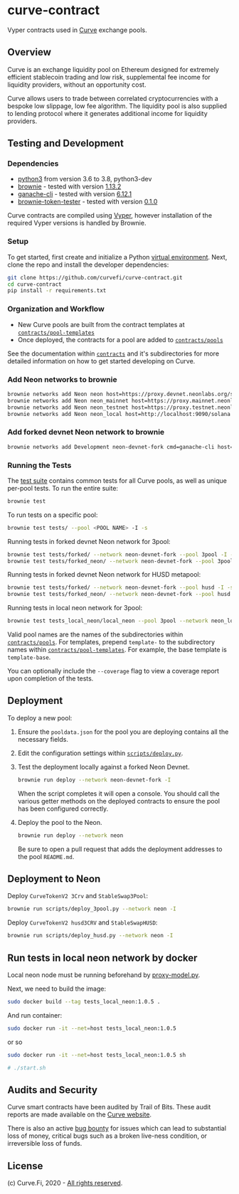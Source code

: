 # curve-contract

Vyper contracts used in [Curve](https://www.curve.fi/) exchange pools.

## Overview

Curve is an exchange liquidity pool on Ethereum designed for extremely efficient stablecoin trading and low risk, supplemental fee income for liquidity providers, without an opportunity cost.

Curve allows users to trade between correlated cryptocurrencies with a bespoke low slippage, low fee algorithm. The liquidity pool is also supplied to lending protocol where it generates additional income for liquidity providers.

## Testing and Development

### Dependencies

* [python3](https://www.python.org/downloads/release/python-368/) from version 3.6 to 3.8, python3-dev
* [brownie](https://github.com/iamdefinitelyahuman/brownie) - tested with version [1.13.2](https://github.com/eth-brownie/brownie/releases/tag/v1.13.2)
* [ganache-cli](https://github.com/trufflesuite/ganache-cli) - tested with version [6.12.1](https://github.com/trufflesuite/ganache-cli/releases/tag/v6.12.1)
* [brownie-token-tester](https://github.com/iamdefinitelyahuman/brownie-token-tester) - tested with version [0.1.0](https://github.com/iamdefinitelyahuman/brownie-token-tester/releases/tag/v0.1.0)

Curve contracts are compiled using [Vyper](https://github.com/vyperlang/vyper), however installation of the required Vyper versions is handled by Brownie.

### Setup

To get started, first create and initialize a Python [virtual environment](https://docs.python.org/3/library/venv.html). Next, clone the repo and install the developer dependencies:

```bash
git clone https://github.com/curvefi/curve-contract.git
cd curve-contract
pip install -r requirements.txt
```

### Organization and Workflow

* New Curve pools are built from the contract templates at [`contracts/pool-templates`](contracts/pool-templates)
* Once deployed, the contracts for a pool are added to [`contracts/pools`](contracts/pools)

See the documentation within [`contracts`](contracts) and it's subdirectories for more detailed information on how to get started developing on Curve.

### Add Neon networks to brownie

```bash
brownie networks add Neon neon host=https://proxy.devnet.neonlabs.org/solana chainid=245022926 explorer=https://neonscan.org timeout=120
brownie networks add Neon neon_mainnet host=https://proxy.mainnet.neonlabs.org/solana chainid=245022934 explorer=https://neonscan.org timeout=120
brownie networks add Neon neon_testnet host=https://proxy.testnet.neonlabs.org/solana chainid=245022940 explorer=https://neonscan.org timeout=120
brownie networks add Neon neon_local host=http://localhost:9090/solana chainid=111 explorer=https://neonscan.org timeout=120
```

### Add forked devnet Neon network to brownie

```bash
brownie networks add Development neon-devnet-fork cmd=ganache-cli host=http://127.0.0.1 fork=neon port=8545 evm_version=istanbul accounts=10 timeout=120
```

### Running the Tests

The [test suite](tests) contains common tests for all Curve pools, as well as unique per-pool tests. To run the entire suite:

```bash
brownie test
```

To run tests on a specific pool:

```bash
brownie test tests/ --pool <POOL NAME> -I -s
```

Running tests in forked devnet Neon network for 3pool:

```bash
brownie test tests/forked/ --network neon-devnet-fork --pool 3pool -I -s
brownie test tests/forked_neon/ --network neon-devnet-fork --pool 3pool -I -s
```

Running tests in forked devnet Neon network for HUSD metapool:

```bash
brownie test tests/forked/ --network neon-devnet-fork --pool husd -I -s
brownie test tests/forked_neon/ --network neon-devnet-fork --pool husd -I -s
```

Running tests in local neon network for 3pool:

```bash
brownie test tests_local_neon/local_neon --pool 3pool --network neon_local -I -s
```

Valid pool names are the names of the subdirectories within [`contracts/pools`](contracts/pools). For templates, prepend `template-` to the subdirectory names within [`contracts/pool-templates`](../contracts/pool-templates). For example, the base template is `template-base`.

You can optionally include the `--coverage` flag to view a coverage report upon completion of the tests.

## Deployment

To deploy a new pool:

1. Ensure the `pooldata.json` for the pool you are deploying contains all the necessary fields.
2. Edit the configuration settings within [`scripts/deploy.py`](scripts/deploy.py).
3. Test the deployment locally against a forked Neon Devnet.

    ```bash
    brownie run deploy --network neon-devnet-fork -I
    ```
    
    When the script completes it will open a console. You should call the various getter methods on the deployed contracts to ensure the pool has been configured correctly.

4. Deploy the pool to the Neon.

    ```bash
    brownie run deploy --network neon
    ```

    Be sure to open a pull request that adds the deployment addresses to the pool `README.md`.

## Deployment to Neon

Deploy `CurveTokenV2 3Crv` and `StableSwap3Pool`:

```bash
brownie run scripts/deploy_3pool.py --network neon -I
```

Deploy `CurveTokenV2 husd3CRV` and `StableSwapHUSD`:

```bash
brownie run scripts/deploy_husd.py --network neon -I
```

## Run tests in local neon network by docker

Local neon node must be running beforehand by [proxy-model.py](https://github.com/neonlabsorg/proxy-model.py).

Next, we need to build the image:

```bash
sudo docker build --tag tests_local_neon:1.0.5 .
```

And run container:

```bash
sudo docker run -it --net=host tests_local_neon:1.0.5
```

or so

```bash
sudo docker run -it --net=host tests_local_neon:1.0.5 sh

# ./start.sh
```

## Audits and Security

Curve smart contracts have been audited by Trail of Bits. These audit reports are made available on the [Curve website](https://www.curve.fi/audits).

There is also an active [bug bounty](https://www.curve.fi/bugbounty) for issues which can lead to substantial loss of money, critical bugs such as a broken live-ness condition, or irreversible loss of funds.

## License

(c) Curve.Fi, 2020 - [All rights reserved](LICENSE).
